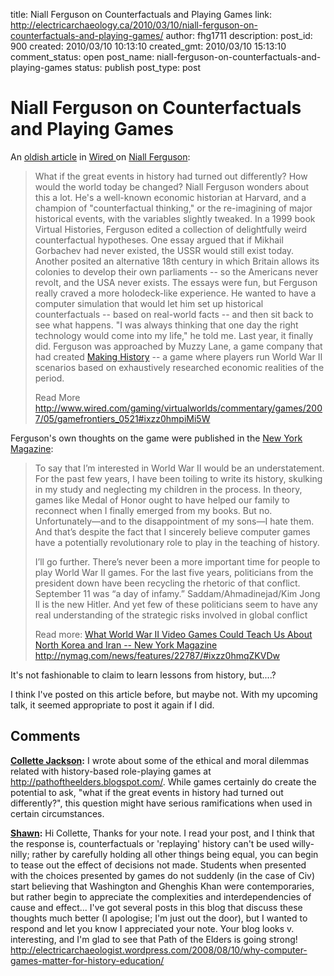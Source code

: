 title: Niall Ferguson on Counterfactuals and Playing Games
link: http://electricarchaeology.ca/2010/03/10/niall-ferguson-on-counterfactuals-and-playing-games/
author: fhg1711
description: 
post_id: 900
created: 2010/03/10 10:13:10
created_gmt: 2010/03/10 15:13:10
comment_status: open
post_name: niall-ferguson-on-counterfactuals-and-playing-games
status: publish
post_type: post

# Niall Ferguson on Counterfactuals and Playing Games

An [oldish article](http://www.wired.com/gaming/virtualworlds/commentary/games/2007/05/gamefrontiers_0521) in [Wired ](http://www.wired.com)on [Niall Ferguson](http://www.niallferguson.com/): 

> What if the great events in history had turned out differently? How would the world today be changed? Niall Ferguson wonders about this a lot. He's a well-known economic historian at Harvard, and a champion of "counterfactual thinking," or the re-imagining of major historical events, with the variables slightly tweaked. In a 1999 book Virtual Histories, Ferguson edited a collection of delightfully weird counterfactual hypotheses. One essay argued that if Mikhail Gorbachev had never existed, the USSR would still exist today. Another posited an alternative 18th century in which Britain allows its colonies to develop their own parliaments -- so the Americans never revolt, and the USA never exists. The essays were fun, but Ferguson really craved a more holodeck-like experience. He wanted to have a computer simulation that would let him set up historical counterfactuals -- based on real-world facts -- and then sit back to see what happens. "I was always thinking that one day the right technology would come into my life," he told me. Last year, it finally did. Ferguson was approached by Muzzy Lane, a game company that had created [Making History](http://www.muzzylane.com/ml/making_history) \-- a game where players run World War II scenarios based on exhaustively researched economic realities of the period. 
> 
> Read More <http://www.wired.com/gaming/virtualworlds/commentary/games/2007/05/gamefrontiers_0521#ixzz0hmpiMi5W>

Ferguson's own thoughts on the game were published in the [New York Magazine](http://nymag.com/news/index.htm):

> To say that I’m interested in World War II would be an understatement. For the past few years, I have been toiling to write its history, skulking in my study and neglecting my children in the process. In theory, games like Medal of Honor ought to have helped our family to reconnect when I finally emerged from my books. But no. Unfortunately—and to the disappointment of my sons—I hate them. And that’s despite the fact that I sincerely believe computer games have a potentially revolutionary role to play in the teaching of history.
> 
> I’ll go further. There’s never been a more important time for people to play World War II games. For the last five years, politicians from the president down have been recycling the rhetoric of that conflict. September 11 was “a day of infamy.” Saddam/Ahmadinejad/Kim Jong Il is the new Hitler. And yet few of these politicians seem to have any real understanding of the strategic risks involved in global conflict 
> 
> Read more: [What World War II Video Games Could Teach Us About North Korea and Iran -- New York Magazine](http://nymag.com/news/features/22787/#ixzz0hmqZKVDw) <http://nymag.com/news/features/22787/#ixzz0hmqZKVDw>

It's not fashionable to claim to learn lessons from history, but....?

I think I've posted on this article before, but maybe not. With my upcoming talk, it seemed appropriate to post it again if I did.

## Comments

**[Collette Jackson](#2745 "2010-03-10 15:33:29"):** I wrote about some of the ethical and moral dilemmas related with history-based role-playing games at http://pathoftheelders.blogspot.com/. While games certainly do create the potential to ask, "what if the great events in history had turned out differently?", this question might have serious ramifications when used in certain circumstances.

**[Shawn](#2746 "2010-03-10 16:05:29"):** Hi Collette, Thanks for your note. I read your post, and I think that the response is, counterfactuals or 'replaying' history can't be used willy-nilly; rather by carefully holding all other things being equal, you can begin to tease out the effect of decisions not made. Students when presented with the choices presented by games do not suddenly (in the case of Civ) start believing that Washington and Ghenghis Khan were contemporaries, but rather begin to appreciate the complexities and interdependencies of cause and effect... I've got several posts in this blog that discuss these thoughts much better (I apologise; I'm just out the door), but I wanted to respond and let you know I appreciated your note. Your blog looks v. interesting, and I'm glad to see that Path of the Elders is going strong! http://electricarchaeologist.wordpress.com/2008/08/10/why-computer-games-matter-for-history-education/

